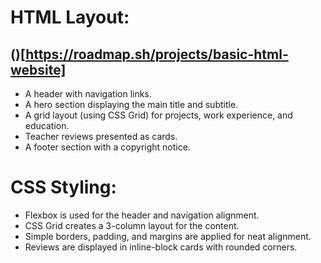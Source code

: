 # HTML Layout:

## ()[https://roadmap.sh/projects/basic-html-website]

- A header with navigation links.
- A hero section displaying the main title and subtitle.
- A grid layout (using CSS Grid) for projects, work experience, and education.
- Teacher reviews presented as cards.
- A footer section with a copyright notice.

# CSS Styling:

- Flexbox is used for the header and navigation alignment.
- CSS Grid creates a 3-column layout for the content.
- Simple borders, padding, and margins are applied for neat alignment.
- Reviews are displayed in inline-block cards with rounded corners.
